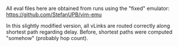 All eval files here are obtained from runs using the "fixed" emulator: https://github.com/StefanUPB/vim-emu

In this slightly modified version, all vLinks are routed correctly along shortest path regarding delay. Before, shortest paths were computed "somehow" (probably hop count).